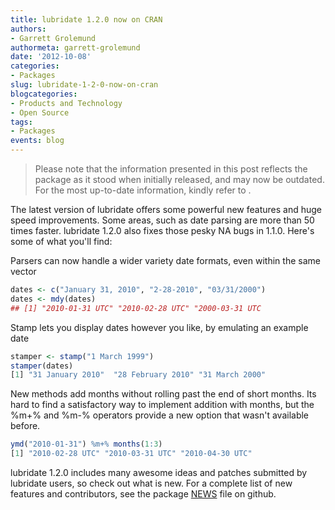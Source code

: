 ```yaml
---
title: lubridate 1.2.0 now on CRAN
authors: 
- Garrett Grolemund
authormeta: garrett-grolemund
date: '2012-10-08'
categories:
- Packages
slug: lubridate-1-2-0-now-on-cran
blogcategories:
- Products and Technology
- Open Source
tags:
- Packages
events: blog
---
```


<blockquote>
<p class="body-md-regular body-sm-regular">
Please note that the information presented in this post reflects the package as it stood when initially released, and may now be outdated. For the most up-to-date information, kindly refer to <https://lubridate.tidyverse.org/>.
</p>
</blockquote>

The latest version of lubridate offers some powerful new features and huge speed improvements. Some areas, such as date parsing are more than 50 times faster. lubridate 1.2.0 also fixes those pesky NA bugs in 1.1.0. Here's some of what you'll find:

Parsers can now handle a wider variety date formats, even within the same vector

```r
dates <- c("January 31, 2010", "2-28-2010", "03/31/2000")
dates <- mdy(dates)
## [1] "2010-01-31 UTC" "2010-02-28 UTC" "2000-03-31 UTC
```

Stamp lets you display dates however you like, by emulating an example date

```r
stamper <- stamp("1 March 1999")
stamper(dates)
[1] "31 January 2010"  "28 February 2010" "31 March 2000"
```

New methods add months without rolling past the end of short months. Its hard to find a satisfactory way to implement addition with months, but the %m+% and %m-% operators provide a new option that wasn't available before.

```r
ymd("2010-01-31") %m+% months(1:3)
[1] "2010-02-28 UTC" "2010-03-31 UTC" "2010-04-30 UTC"
```

lubridate 1.2.0 includes many awesome ideas and patches submitted by lubridate users, so check out what is new. For a complete list of new features and contributors, see the package [NEWS](https://github.com/hadley/lubridate/blob/master/NEWS) file on github.

